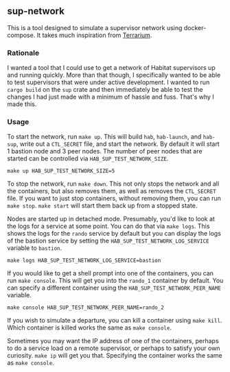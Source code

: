 ## sup-network

This is a tool designed to simulate a supervisor network using docker-compose.
It takes much inspiration from
[Terrarium](https://github.com/christophermaier/terrarium).

### Rationale
I wanted a tool that I could use to get a network of Habitat supervisors up and
running quickly. More than that though, I specifically wanted to be able to
test supervisors that were under active development. I wanted to run `cargo
build` on the `sup` crate and then immediately be able to test the changes
I had just made with a minimum of hassle and fuss. That's why I made this.

### Usage
To start the network, run `make up`. This will build `hab`, `hab-launch`, and
`hab-sup`, write out a `CTL_SECRET` file, and start the network. By default it
will start 1 bastion node and 3 peer nodes. The number of peer nodes that are
started can be controlled via `HAB_SUP_TEST_NETWORK_SIZE`.

```
make up HAB_SUP_TEST_NETWORK_SIZE=5
```

To stop the network, run `make down`. This not only stops the network and all
the containers, but also removes them, as well as removes the `CTL_SECRET`
file. If you want to just stop containers, without removing them, you can run
`make stop`. `make start` will start them back up from a stopped state.

Nodes are started up in detached mode. Presumably, you'd like to look at the
logs for a service at some point. You can do that via `make logs`. This shows
the logs for the `rando` service by default but you can display the logs of the
bastion service by setting the `HAB_SUP_TEST_NETWORK_LOG_SERVICE` variable to
`bastion`.

```
make logs HAB_SUP_TEST_NETWORK_LOG_SERVICE=bastion
```

If you would like to get a shell prompt into one of the containers, you can run
`make console`. This will get you into the `rando_1` container by default. You
can specify a different container using the `HAB_SUP_TEST_NETWORK_PEER_NAME`
variable.

```
make console HAB_SUP_TEST_NETWORK_PEER_NAME=rando_2
```

If you wish to simulate a departure, you can kill a container using `make
kill`. Which container is killed works the same as `make console`.

Sometimes you may want the IP address of one of the containers, perhaps to do
a service load on a remote supervisor, or perhaps to satisfy your own
curiosity. `make ip` will get you that. Specifying the container works the same
as `make console`.
